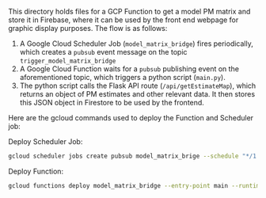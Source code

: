 This directory holds files for a GCP Function to get a model PM matrix and store it in Firebase, where it can be used by the front end webpage for graphic display purposes. The flow is as follows:

1. A Google Cloud Scheduler Job (`model_matrix_bridge`) fires periodically, which creates a `pubsub` event message on the topic `trigger_model_matrix_bridge`
2. A Google Cloud Function waits for a `pubsub` publishing event on the aforementioned topic, which triggers a python script (`main.py`).
3. The python script calls the Flask API route (`/api/getEstimateMap`), which returns an object of PM estimates and other relevant data. It then stores this JSON object in Firestore to be used by the frontend. 

Here are the gcloud commands used to deploy the Function and Scheduler job:

Deploy Scheduler Job:
```bash
gcloud scheduler jobs create pubsub model_matrix_brige --schedule "*/1 * * * *" --topic trigger_model_matrix_bridge --message-body "PewPew"
```
Deploy Function:
```bash
gcloud functions deploy model_matrix_bridge --entry-point main --runtime python38 --trigger-resource trigger_model_matrix_bridge --trigger-event google.pubsub.topic.publish --timeout 540s
```
